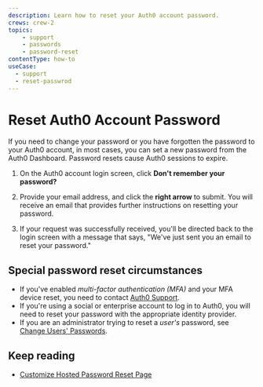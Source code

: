 ```yaml
---
description: Learn how to reset your Auth0 account password.
crews: crew-2
topics:
    - support
    - passwords
    - password-reset
contentType: how-to
useCase:
  - support
  - reset-passwrod
---
```


# Reset Auth0 Account Password

If you need to change your password or you have forgotten the password to your Auth0 account, in most cases, you can set a new password from the Auth0 Dashboard. Password resets cause Auth0 sessions to expire. 

1. On the Auth0 account login screen, click **Don't remember your password?**

2. Provide your email address, and click the **right arrow** to submit. You will receive an email that provides further instructions on resetting your password.

3. If your request was successfully received, you'll be directed back to the login screen with a message that says, "We've just sent you an email to reset your password."

## Special password reset circumstances

- If you've enabled <dfn data-key="multifactor-authentication">multi-factor authentication (MFA)</dfn> and your MFA device reset, you need to contact [Auth0 Support](${env.DOMAIN_URL_SUPPORT}).
- If you're using a social or enterprise account to log in to Auth0, you will need to reset your password with the appropriate identity provider.
- If you are an administrator trying to reset a *user's* password, see [Change Users' Passwords](/connections/database/password-change).

## Keep reading

* [Customize Hosted Password Reset Page](/universal-login/password-reset)
